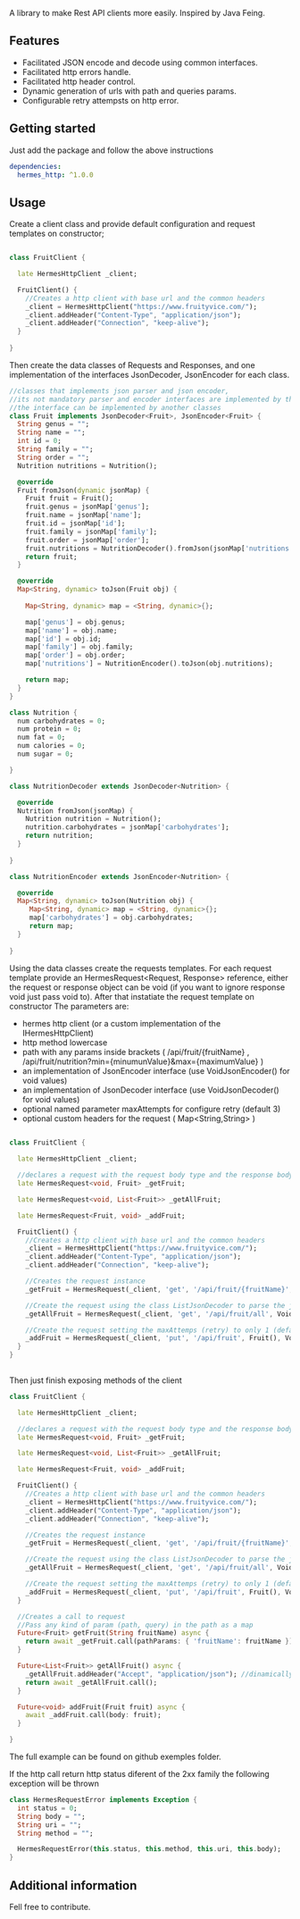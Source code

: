 <!-- 
This README describes the package. If you publish this package to pub.dev,
this README's contents appear on the landing page for your package.

For information about how to write a good package README, see the guide for
[writing package pages](https://dart.dev/guides/libraries/writing-package-pages). 

For general information about developing packages, see the Dart guide for
[creating packages](https://dart.dev/guides/libraries/create-library-packages)
and the Flutter guide for
[developing packages and plugins](https://flutter.dev/developing-packages). 
-->

A library to make Rest API clients more easily. Inspired by Java Feing.

## Features

 - Facilitated JSON encode and decode using common interfaces.
 - Facilitated http errors handle.
 - Facilitated http header control.
 - Dynamic generation of urls with path and queries params.
 - Configurable retry attempsts on http error.

## Getting started
Just add the package and follow the above instructions
```yaml
dependencies:
  hermes_http: ^1.0.0
```

## Usage

Create a client class and provide default configuration and request templates on constructor;

```dart

class FruitClient {

  late HermesHttpClient _client;

  FruitClient() {
    //Creates a http client with base url and the common headers
    _client = HermesHttpClient("https://www.fruityvice.com/");
    _client.addHeader("Content-Type", "application/json");
    _client.addHeader("Connection", "keep-alive");
  }
  
}
```

Then create the data classes of Requests and Responses, and one implementation of the interfaces JsonDecoder<Response>, JsonEncoder<Request> for each class.
```dart
//classes that implements json parser and json encoder, 
//its not mandatory parser and encoder interfaces are implemented by the data class itself. 
//the interface can be implemented by another classes
class Fruit implements JsonDecoder<Fruit>, JsonEncoder<Fruit> {
  String genus = "";
  String name = "";
  int id = 0;
  String family = "";
  String order = "";
  Nutrition nutritions = Nutrition();

  @override
  Fruit fromJson(dynamic jsonMap) {
    Fruit fruit = Fruit();
    fruit.genus = jsonMap['genus'];
    fruit.name = jsonMap['name'];
    fruit.id = jsonMap['id'];
    fruit.family = jsonMap['family'];
    fruit.order = jsonMap['order'];
    fruit.nutritions = NutritionDecoder().fromJson(jsonMap['nutritions']);
    return fruit;
  }

  @override
  Map<String, dynamic> toJson(Fruit obj) {
    
    Map<String, dynamic> map = <String, dynamic>{};

    map['genus'] = obj.genus;
    map['name'] = obj.name;
    map['id'] = obj.id;
    map['family'] = obj.family;
    map['order'] = obj.order;
    map['nutritions'] = NutritionEncoder().toJson(obj.nutritions);

    return map;
  }
}

class Nutrition {
  num carbohydrates = 0;
  num protein = 0;
  num fat = 0;
  num calories = 0;
  num sugar = 0;

}

class NutritionDecoder extends JsonDecoder<Nutrition> {

  @override
  Nutrition fromJson(jsonMap) {
    Nutrition nutrition = Nutrition();
    nutrition.carbohydrates = jsonMap['carbohydrates'];
    return nutrition;
  }
  
}

class NutritionEncoder extends JsonEncoder<Nutrition> {

  @override
  Map<String, dynamic> toJson(Nutrition obj) {
     Map<String, dynamic> map = <String, dynamic>{};
     map['carbohydrates'] = obj.carbohydrates;
     return map;
  }
  
}
```

Using the data classes create the requests templates. 
For each request template provide an HermesRequest<Request, Response> reference, either the request or response object can be void (if you want to ignore response void just pass void to).
After that instatiate the request template on constructor 
The parameters are:
   - hermes http client (or a custom implementation of the IHermesHttpClient)
   - http method lowercase
   - path with any params inside brackets ( /api/fruit/{fruitName} , /api/fruit/nutrition?min={minumunValue}&max={maximumValue} )
   - an implementation of JsonEncoder<Request> interface (use VoidJsonEncoder() for void values)
   - an implementation of JsonDecoder<Response> interface (use VoidJsonDecoder() for void values)
   - optional named parameter maxAttempts for configure retry (default 3)
   - optional custom headers for the request ( Map<String,String> )
  
```dart
  
class FruitClient {

  late HermesHttpClient _client;

  //declares a request with the request body type and the response body type
  late HermesRequest<void, Fruit> _getFruit;

  late HermesRequest<void, List<Fruit>> _getAllFruit;

  late HermesRequest<Fruit, void> _addFruit;

  FruitClient() {
    //Creates a http client with base url and the common headers
    _client = HermesHttpClient("https://www.fruityvice.com/");
    _client.addHeader("Content-Type", "application/json");
    _client.addHeader("Connection", "keep-alive");

    //Creates the request instance
    _getFruit = HermesRequest(_client, 'get', '/api/fruit/{fruitName}', VoidJsonEncoder(), Fruit());

    //Create the request using the class ListJsonDecoder to parse the json list
    _getAllFruit = HermesRequest(_client, 'get', '/api/fruit/all', VoidJsonEncoder(), ListJsonDecoder<Fruit>(Fruit()));

    //Create the request setting the maxAttemps (retry) to only 1 (defaults 3)
    _addFruit = HermesRequest(_client, 'put', '/api/fruit', Fruit(), VoidJsonDecoder(), maxAttempts: 1);
  }
}
  
```
  
Then just finish exposing methods of the client
```dart
class FruitClient {

  late HermesHttpClient _client;

  //declares a request with the request body type and the response body type
  late HermesRequest<void, Fruit> _getFruit;

  late HermesRequest<void, List<Fruit>> _getAllFruit;

  late HermesRequest<Fruit, void> _addFruit;

  FruitClient() {
    //Creates a http client with base url and the common headers
    _client = HermesHttpClient("https://www.fruityvice.com/");
    _client.addHeader("Content-Type", "application/json");
    _client.addHeader("Connection", "keep-alive");

    //Creates the request instance
    _getFruit = HermesRequest(_client, 'get', '/api/fruit/{fruitName}', VoidJsonEncoder(), Fruit());

    //Create the request using the class ListJsonDecoder to parse the json list
    _getAllFruit = HermesRequest(_client, 'get', '/api/fruit/all', VoidJsonEncoder(), ListJsonDecoder<Fruit>(Fruit()));

    //Create the request setting the maxAttemps (retry) to only 1 (defaults 3)
    _addFruit = HermesRequest(_client, 'put', '/api/fruit', Fruit(), VoidJsonDecoder(), maxAttempts: 1);
  }

  //Creates a call to request
  //Pass any kind of param (path, query) in the path as a map 
  Future<Fruit> getFruit(String fruitName) async {
    return await _getFruit.call(pathParams: { 'fruitName': fruitName });
  }

  Future<List<Fruit>> getAllFruit() async {
    _getAllFruit.addHeader("Accept", "application/json"); //dinamically set a header to the request
    return await _getAllFruit.call();
  }

  Future<void> addFruit(Fruit fruit) async {
    await _addFruit.call(body: fruit);
  }

}
```
  
The full example can be found on github exemples folder.
  
If the http call return http status diferent of the 2xx family the following exception will be thrown
  
```dart
class HermesRequestError implements Exception {
  int status = 0;
  String body = "";
  String uri = "";
  String method = "";

  HermesRequestError(this.status, this.method, this.uri, this.body);
}
```

## Additional information

Fell free to contribute.
